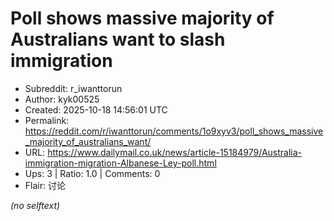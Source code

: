 # Poll shows massive majority of Australians want to slash immigration

- Subreddit: r_iwanttorun
- Author: kyk00525
- Created: 2025-10-18 14:56:01 UTC
- Permalink: https://reddit.com/r/iwanttorun/comments/1o9xyv3/poll_shows_massive_majority_of_australians_want/
- URL: https://www.dailymail.co.uk/news/article-15184979/Australia-immigration-migration-Albanese-Ley-poll.html
- Ups: 3 | Ratio: 1.0 | Comments: 0
- Flair: 讨论

_(no selftext)_
